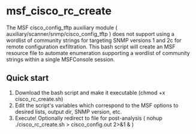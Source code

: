 # msf_cisco_rc_create
The MSF cisco_config_tftp auxiliary module ( auxiliary/scanner/snmp/cisco_config_tftp ) does not support using a wordlist of community strings for targeting SNMP versions 1 and 2c for remote configuration exfiltration. This bash script will create an MSF resource file to automate enumeration supporting a wordlist of community strings within a single MSFConsole session.

## Quick start
1. Download the bash script and make it executable (chmod +x cisco_rc_create.sh)
2. Edit the script's variables which correspond to the MSF options to desired lists, output dir, SNMP version, etc.
3. Execute! Optionally redirect to file for post-analysis ( nohup ./cisco_rc_create.sh > cisco_config.out 2>&1 & )
